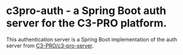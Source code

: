 # c3pro-auth - a Spring Boot auth server for the C3-PRO platform.

This authentication server is a Spring Boot implementation of the auth server from [C3-PRO/c3-pro-server](https://www.github.com/C3-PRO/c3-pro-server).
